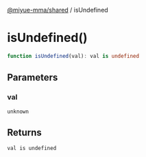 [@miyue-mma/shared](../index.md) / isUndefined

# isUndefined()

```ts
function isUndefined(val): val is undefined
```

## Parameters

### val

`unknown`

## Returns

`val is undefined`

